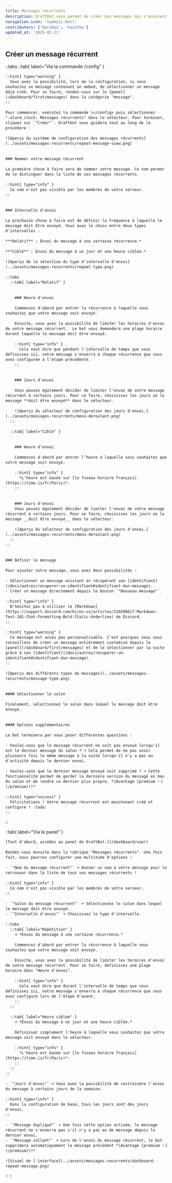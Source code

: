 ```yaml
---
title: Messages récurrents
description: DraftBot vous permet de créer des messages qui s'envoient de manière récurrente, avec quelques fonctionnalités supplémentaires.
navigation.icon: 'twemoji:bell'
contributors: ['bariboo', 'kazotka']
updated_at: '2025-01-21'
---
```



## Créer un message récurrent

::tabs
  ::tab{ label="Via la commande /config" }

    ::hint{ type="warning" }
      Vous avez la possibilité, lors de la configuration, si vous souhaitez un message contenant un embed, de sélectionner un message déjà créé. Pour se faire, rendez-vous sur le [panel](/dashboard/first/messages) dans la catégorie "message".
    ::

    Pour commencer, exécutez la commande \</config> puis sélectionnez ":alarm_clock: Messages récurrents" dans le sélecteur. Pour terminer, cliquez sur `"Créer"`. Draftbot vous guidera tout au long de la procédure :

    ![Aperçu du système de configuration des messages récurrents](../assets/messages-recurrents/repeat-message-view.png)


    ### Nommer votre message récurrent

    La première chose à faire sera de nommer votre message. Ce nom permet de le distinguer dans la liste de vos messages récurrents.

    ::hint{ type="info" }
      Ce nom n'est pas visible par les membres de votre serveur.
    ::


    ### Intervalle d'envoi

    La prochaine chose à faire est de définir la fréquence à laquelle le message doit être envoyé. Vous avez le choix entre deux types d'intervalles :

    ***Relatif** : Envoi du message à une certaine récurrence.*

    ***Ciblé** : Envoi du message à un jour et une heure ciblée.*

    ![Aperçu de la sélection du type d'intervalle d'envoi](../assets/messages-recurrents/repeat-type.png)

    ::tabs
      ::tab{ label="Relatif" }


        ### Heure d'envoi

        Commencez d'abord par entrer la récurrence à laquelle vous souhaitez que votre message soit envoyé.

        Ensuite, vous avez la possibilité de limiter les horaires d'envoi de votre message récurrent.  Le bot vous demandera une plage horaire durant laquelle le message doit être envoyé.

        ::hint{ type="info" }
          Cela veut dire que pendant l'intervalle de temps que vous définissez ici, votre message s'enverra à chaque récurrence que vous avez configurée à l'étape précédente.
        ::


        ### Jours d'envoi

        Vous pouvez également décider de limiter l'envoi de votre message récurrent à certains jours. Pour ce faire, choisissez les jours où le message **doit être envoyé** dans le sélecteur.

        ![Aperçu du sélecteur de configuration des jours d'envoi.](../assets/messages-recurrents/menu-deroulant.png)
      ::

      ::tab{ label="Ciblé" }


        ### Heure d'envoi

        Commencez d'abord par entrer l'heure à laquelle vous souhaitez que votre message soit envoyé.

        ::hint{ type="info" }
          *L'heure est basée sur [le fuseau horaire français](https://time.is/fr/Paris)*.
        ::


        ### Jours d'envoi
        Vous pouvez également décider de limiter l'envoi de votre message récurrent à certains jours. Pour se faire, choisissez les jours où le message __doit être envoyé__ dans le sélecteur.

        ![Aperçu du sélecteur de configuration des jours d'envoi.](../assets/messages-recurrents/menu-deroulant.png)
      ::
    ::


    ### Définir le message

    Pour ajouter votre message, vous avez deux possibilités :

    - Sélectionner un message existant en récupérant son [identifiant](/docs/autres/recuperer-un-identifiant#identifiant-dun-message).
    - Créer un message directement depuis le bouton `"Nouveau message"`.

    ::hint{ type="info" }
      N'hésitez pas à utiliser le [Markdown](https://support.discord.com/hc/en-us/articles/210298617-Markdown-Text-101-Chat-Formatting-Bold-Italic-Underline) de Discord.
    ::

    ::hint{ type="warning" }
      Ce message est assez peu personnalisable. C'est pourquoi nous vous conseillons de créer un message entièrement customisé depuis le [panel](/dashboard/first/messages) et de le sélectionner par la suite grâce à son [identifiant](/docs/autres/recuperer-un-identifiant#identifiant-dun-message).
    ::

    ![Aperçu des différents types de messages](../assets/messages-recurrents/message-type.png)


    #### Sélectionner le salon

    Finalement, sélectionnez le salon dans lequel le message doit être envoyé.


    #### Options supplémentaires

    Le bot terminera par vous poser différentes questions :

    - Voulez-vous que le message récurrent ne soit pas envoyé lorsqu'il est le dernier message du salon ? ➜ Cela permet de ne pas avoir plusieurs fois le même message à la suite lorsqu'il n'y a pas eu d'activité depuis le dernier envoi.

    - Voulez-vous que le dernier message envoyé soit supprimé ? ➜ Cette fonctionnalité permet de garder la dernière version du message en bas du salon et de rendre ce dernier plus propre. *(Avantage [premium ✨](/premium/))*

    ::hint{ type="success" }
      Félicitations ! Votre message récurrent est maintenant créé et configuré ! :tada:
    ::
  ::

  ::tab{ label="Via le panel" }

    [Tout d'abord, accédez au panel de DraftBot.](/dashboard/user)

    Rendez-vous ensuite dans la rubrique "Messages récurrents". Une fois fait, vous pourrez configurer une multitude d'options :

    - `"Nom du message récurrent"` ➜ Donner un nom à votre message pour le retrouver dans la liste de tous vos messages récurrents !

    ::hint{ type="info" }
      Ce nom n'est pas visible par les membres de votre serveur.
    ::

    - `"Salon du message récurrent"` ➜ Sélectionnez le salon dans lequel le message doit être envoyé.
    - `"Intervalle d'envoi"` ➜ Choisissez le type d'intervalle.

    ::tabs
      ::tab{ label="Répétition" }
        ➜ *Envoi du message à une certaine récurrence.*

        Commencez d'abord par entrer la récurrence à laquelle vous souhaitez que votre message soit envoyé.

        Ensuite, vous avez la possibilité de limiter les horaires d'envoi de votre message récurrent. Pour se faire, définissez une plage horaire dans "Heure d'envoi".

        ::hint{ type="info" }
          Cela veut dire que durant l'intervalle de temps que vous définissez ici, votre message s'enverra à chaque récurrence que vous avez configuré lors de l'étape d'avant.
        ::
      ::

      ::tab{ label="Heure ciblée" }
        ➜ *Envoi du message à un jour et une heure ciblée.*

        Définissez simplement l'heure à laquelle vous souhaitez que votre message soit envoyé dans le sélecteur.

        ::hint{ type="info" }
          *L'heure est basée sur [le fuseau horaire français](https://time.is/fr/Paris)*.
        ::
      ::
    ::

    - `"Jours d'envoi"` ➜ Vous avez la possibilité de restreindre l'envoi du message à certains jours de la semaine.

    ::hint{ type="info" }
      Dans la configuration de base, tous les jours sont des jours d'envoi.
    ::

    - `"Message dupliqué"` ➜ Une fois cette option activée, le message récurrent ne s'enverra pas s'il n'y a pas eu de message depuis le dernier envoi.
    - `"Message collant"` ➜ Lors de l'envoi du message récurrent, le bot supprimera automatiquement le message précédent *(Avantage [premium ✨](/premium/))*

    ![Visuel de l'interface](../assets/messages-recurrents/dashboard-repeat-message.png)
  ::
::
